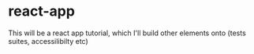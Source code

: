 # react-app
This will be a react app tutorial, which I'll build other elements onto (tests suites, accessilibilty etc)

